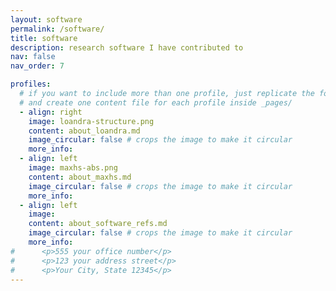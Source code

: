 ```yaml
---
layout: software
permalink: /software/
title: software
description: research software I have contributed to
nav: false
nav_order: 7

profiles:
  # if you want to include more than one profile, just replicate the following block
  # and create one content file for each profile inside _pages/
  - align: right
    image: loandra-structure.png
    content: about_loandra.md
    image_circular: false # crops the image to make it circular
    more_info:
  - align: left
    image: maxhs-abs.png
    content: about_maxhs.md
    image_circular: false # crops the image to make it circular
    more_info:
  - align: left
    image:
    content: about_software_refs.md
    image_circular: false # crops the image to make it circular
    more_info:
#      <p>555 your office number</p>
#      <p>123 your address street</p>
#      <p>Your City, State 12345</p>
---
```

